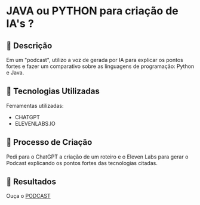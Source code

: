 # JAVA ou PYTHON para criação de IA's ?

## 📒 Descrição
Em um "podcast", utilizo a voz de gerada por IA para explicar
os pontos fortes e fazer um comparativo sobre as linguagens de programação: Python e Java.

## 🤖 Tecnologias Utilizadas
Ferramentas utilizadas:
* CHATGPT
* ELEVENLABS.IO
## 🧐 Processo de Criação
Pedi para o ChatGPT a criação de um roteiro e o Eleven Labs para
gerar o Podcast explicando os pontos fortes das tecnologias citadas.

## 🚀 Resultados
Ouça o [PODCAST](ElevenLabs_2024-07-14T15_58_54_Rachel_pre_s50_sb75_se0_b_m2.mp3)
